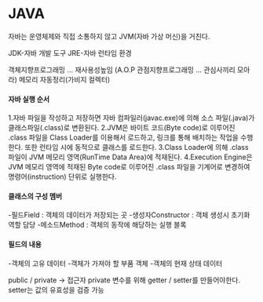 # JAVA

자바는 운영체제와 직접 소통하지 않고 JVM(자바 가상 머신)을 거친다.

JDK-자바 개발 도구
JRE-자바 런타임 환경

객체지향프로그래밍 ... 재사용성높임
(A.O.P 관점지향프로그래밍 ... 관심사끼리 모아라)
메모리 자동정리(가비지 컬렉터)

#### 자바 실행 순서
1.자바 파일을 작성하고 저장하면 자바 컴파일러(javac.exe)에 의해 소스 파일(.java)가 클래스파일(.class)로 변환된다.
2.JVM은 바이트 코드(Byte code)로 이루어진 .class 파일을 Class Loader를 이용해서 로드하고, 링크를 통해 배치하는 작업을 수행한다. 또한 런타임 시에 동적으로 클래스를 로드한다.
3.Class Loader에 의해 .class 파일이 JVM 메모리 영역(RunTime Data Area)에 적재된다.
4.Execution Engine은 JVM 메모리 영역에 적재된 Byte code로 이루어진 .class 파일을 기계어로 변경하여 명령어(instruction) 단위로 실행한다.


#### 클래스의 구성 멤버
-필드Field	: 객체의 데이터가 저장되는 곳
-생성자Constructor : 객체 생성시 초기화 역할 담당
-메소드Method : 객체의 동작에 해당하는 실행 블록


#### 필드의 내용
-객체의 고유 데이터
-객체가 가져야 할 부품 객체
-객체의 현재 상태 데이터

public / private -> 접근자
private 변수를 위해 getter / setter를 만들어야한다.
setter는 값의 유효성을 검증 가능
